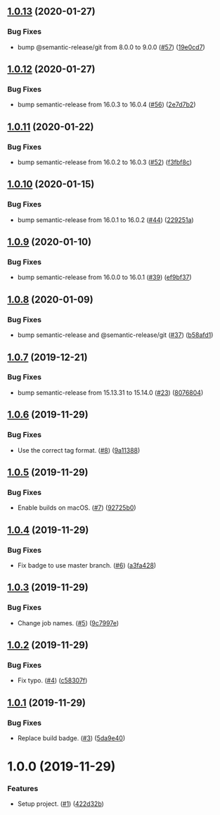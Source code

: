 ## [1.0.13](https://github.com/thenativeweb/semantic-release-configuration/compare/1.0.12...1.0.13) (2020-01-27)


### Bug Fixes

* bump @semantic-release/git from 8.0.0 to 9.0.0 ([#57](https://github.com/thenativeweb/semantic-release-configuration/issues/57)) ([19e0cd7](https://github.com/thenativeweb/semantic-release-configuration/commit/19e0cd7a4f8988ebe70f91f14e1612a7573392ab))

## [1.0.12](https://github.com/thenativeweb/semantic-release-configuration/compare/1.0.11...1.0.12) (2020-01-27)


### Bug Fixes

* bump semantic-release from 16.0.3 to 16.0.4 ([#56](https://github.com/thenativeweb/semantic-release-configuration/issues/56)) ([2e7d7b2](https://github.com/thenativeweb/semantic-release-configuration/commit/2e7d7b291696c8f39d84308f74496064dd78c6b7))

## [1.0.11](https://github.com/thenativeweb/semantic-release-configuration/compare/1.0.10...1.0.11) (2020-01-22)


### Bug Fixes

* bump semantic-release from 16.0.2 to 16.0.3 ([#52](https://github.com/thenativeweb/semantic-release-configuration/issues/52)) ([f3fbf8c](https://github.com/thenativeweb/semantic-release-configuration/commit/f3fbf8c832d0e900814e0301809a296b884325c6))

## [1.0.10](https://github.com/thenativeweb/semantic-release-configuration/compare/1.0.9...1.0.10) (2020-01-15)


### Bug Fixes

* bump semantic-release from 16.0.1 to 16.0.2 ([#44](https://github.com/thenativeweb/semantic-release-configuration/issues/44)) ([229251a](https://github.com/thenativeweb/semantic-release-configuration/commit/229251a354afadad8be1ba1d93771c07fd43bba4))

## [1.0.9](https://github.com/thenativeweb/semantic-release-configuration/compare/1.0.8...1.0.9) (2020-01-10)


### Bug Fixes

* bump semantic-release from 16.0.0 to 16.0.1 ([#39](https://github.com/thenativeweb/semantic-release-configuration/issues/39)) ([ef9bf37](https://github.com/thenativeweb/semantic-release-configuration/commit/ef9bf3748771ebd2149cc1d7fcf9ba65b96155fe))

## [1.0.8](https://github.com/thenativeweb/semantic-release-configuration/compare/1.0.7...1.0.8) (2020-01-09)


### Bug Fixes

* bump semantic-release and @semantic-release/git ([#37](https://github.com/thenativeweb/semantic-release-configuration/issues/37)) ([b58afd1](https://github.com/thenativeweb/semantic-release-configuration/commit/b58afd10e9bbed60b2e1ad2c79fcfefc57ffd3a5))

## [1.0.7](https://github.com/thenativeweb/semantic-release-configuration/compare/1.0.6...1.0.7) (2019-12-21)


### Bug Fixes

* bump semantic-release from 15.13.31 to 15.14.0 ([#23](https://github.com/thenativeweb/semantic-release-configuration/issues/23)) ([8076804](https://github.com/thenativeweb/semantic-release-configuration/commit/8076804fba95d4d35110a4c20a4aa1387fe2c400))

## [1.0.6](https://github.com/thenativeweb/semantic-release-configuration/compare/v1.0.5...1.0.6) (2019-11-29)


### Bug Fixes

* Use the correct tag format. ([#8](https://github.com/thenativeweb/semantic-release-configuration/issues/8)) ([9a11388](https://github.com/thenativeweb/semantic-release-configuration/commit/9a11388026f5770d2b1caab82964fbc333694547))

## [1.0.5](https://github.com/thenativeweb/semantic-release-configuration/compare/v1.0.4...v1.0.5) (2019-11-29)


### Bug Fixes

* Enable builds on macOS. ([#7](https://github.com/thenativeweb/semantic-release-configuration/issues/7)) ([92725b0](https://github.com/thenativeweb/semantic-release-configuration/commit/92725b0f2ebaeaf48abe3539fb34bc73953881a9))

## [1.0.4](https://github.com/thenativeweb/semantic-release-configuration/compare/v1.0.3...v1.0.4) (2019-11-29)


### Bug Fixes

* Fix badge to use master branch. ([#6](https://github.com/thenativeweb/semantic-release-configuration/issues/6)) ([a3fa428](https://github.com/thenativeweb/semantic-release-configuration/commit/a3fa42843f37537cd69a9744ef6ca9038931662c))

## [1.0.3](https://github.com/thenativeweb/semantic-release-configuration/compare/v1.0.2...v1.0.3) (2019-11-29)


### Bug Fixes

* Change job names. ([#5](https://github.com/thenativeweb/semantic-release-configuration/issues/5)) ([9c7997e](https://github.com/thenativeweb/semantic-release-configuration/commit/9c7997edb6bcdb97dffaa131b787e06f593a6e5e))

## [1.0.2](https://github.com/thenativeweb/semantic-release-configuration/compare/v1.0.1...v1.0.2) (2019-11-29)


### Bug Fixes

* Fix typo. ([#4](https://github.com/thenativeweb/semantic-release-configuration/issues/4)) ([c58307f](https://github.com/thenativeweb/semantic-release-configuration/commit/c58307f45f3e70791860e65fffb93bf39dbe6701))

## [1.0.1](https://github.com/thenativeweb/semantic-release-configuration/compare/v1.0.0...v1.0.1) (2019-11-29)


### Bug Fixes

* Replace build badge. ([#3](https://github.com/thenativeweb/semantic-release-configuration/issues/3)) ([5da9e40](https://github.com/thenativeweb/semantic-release-configuration/commit/5da9e40f6a1165c9910c90da564f30664eeef0b7))

# 1.0.0 (2019-11-29)


### Features

* Setup project. ([#1](https://github.com/thenativeweb/semantic-release-configuration/issues/1)) ([422d32b](https://github.com/thenativeweb/semantic-release-configuration/commit/422d32ba917d3b0c3a1c9b88d00a067ea771a298))
